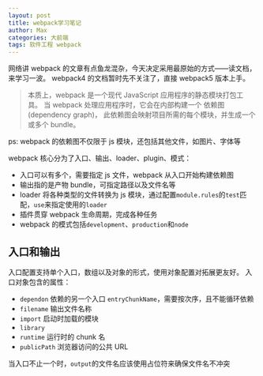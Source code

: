 ```yaml
---
layout: post
title: webpack学习笔记
author: Max
categories: 大前端
tags: 软件工程 webpack
---
```


网络讲 webpack 的文章有点鱼龙混杂，今天决定采用最原始的方式——读文档，来学习一波。
webpack4 的文档暂时先不关注了，直接 webpack5 版本上手。

> 本质上，webpack 是一个现代 JavaScript 应用程序的静态模块打包工具。
> 当 webpack 处理应用程序时，它会在内部构建一个 依赖图(dependency graph)，
> 此依赖图会映射项目所需的每个模块，并生成一个或多个 bundle。

ps: webpack 的依赖图不仅限于 js 模块，还包括其他文件，如图片、字体等

webpack 核心分为了入口、输出、loader、plugin、模式：

- 入口可以有多个，需要指定 js 文件，webpack 从入口开始构建依赖图
- 输出指的是产物 bundle，可指定路径以及文件名等
- loader 将各种类型的文件转换为 js 模块，通过配置`module.rules`的`test`匹配，`use`来指定使用的`loader`
- 插件贯穿 webpack 生命周期，完成各种任务
- webpack 的模式包括`development`、`production`和`node`

## 入口和输出

入口配置支持单个入口，数组以及对象的形式，使用对象配置对拓展更友好。
入口对象包含的属性：

- `dependon` 依赖的另一个入口 `entryChunkName`，需要按次序，且不能循环依赖
- `filename` 输出文件名称
- `import` 启动时加载的模块
- `library`
- `runtime` 运行时的 chunk 名
- `publicPath` 浏览器访问的公共 URL

当入口不止一个时，`output`的文件名应该使用占位符来确保文件名不冲突
